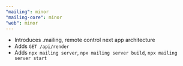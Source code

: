 ```yaml
---
"mailing": minor
"mailing-core": minor
"web": minor
---
```


- Introduces .mailing, remote control next app architecture
- Adds `GET /api/render`
- Adds `npx mailing server`, `npx mailing server build`, `npx mailing server start`
